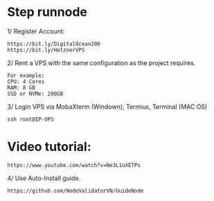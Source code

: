 # Step runnode

1/ Register Account:

    https://bit.ly/DigitalOcean200
    https://bit.ly/HetznerVPS

2/ Rent a VPS with the same configuration as the project requires.

    For example:
    CPU: 4 Cores
    RAM: 8 GB
    SSD or NVMe: 200GB

3/ Login VPS via MobaXterm (Windown); Termius, Terminal (MAC OS)

    ssh root@IP-VPS

# Video tutorial:

    https://www.youtube.com/watch?v=Ne3L1uXETPs

4/ Use Auto-Install guide.

    https://github.com/NodeValidatorVN/GuideNode
